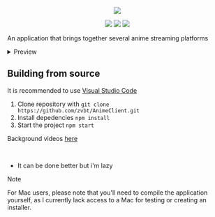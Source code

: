 <p align="center">
<img src="https://i.imgur.com/ILPk9ZC.png">
</p>
<p align="center">
	<a href="https://github.com/zvbt/AnimeClient/releases/latest"><img src="https://img.shields.io/github/v/release/zvbt/AnimeClient?style=for-the-badge"></a>
	<a href="https://github.com/zvbt/AnimeClient/releases"><img src="https://img.shields.io/github/downloads/zvbt/AnimeClient/total.svg?style=for-the-badge"></a>
	<a href="https://aur.archlinux.org/packages/animeclient-bin"><img src="https://img.shields.io/aur/version/animeclient-bin?style=for-the-badge"></a>
</p>

An application that brings together several anime streaming platforms

<details>
  <summary>Preview</summary>
  <img src="https://r2.e-z.host/7ed0180f-b228-49a7-be1e-0183c1938777/vujx89l9.png">
  <img src="https://r2.e-z.host/7ed0180f-b228-49a7-be1e-0183c1938777/m7nj1yhu.png">
  <img src="https://r2.e-z.host/7ed0180f-b228-49a7-be1e-0183c1938777/40vtzzws.png">
  Only this RPC work for now.
</details>

## Building from source

It is recommended to use [Visual Studio Code](https://code.visualstudio.com)

1. Clone repository with
   `git clone https://github.com/zvbt/AnimeClient.git`
2. Install depedencies `npm install`
3. Start the project `npm start`

Background videos [here](https://github.com/zvbt/aclient-main-page/tree/main/assets/videos)

<br>

- It can be done better but i'm lazy

> [!NOTE]
> For Mac users, please note that you'll need to compile the application yourself, as I currently lack access to a Mac for testing or creating an installer.
